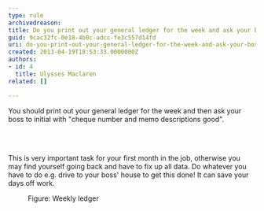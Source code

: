 ```yaml
---
type: rule
archivedreason: 
title: Do you print out your general ledger for the week and ask your boss to initial?
guid: 9cac32fc-0e18-4b0c-adcc-fe3c557d14fd
uri: do-you-print-out-your-general-ledger-for-the-week-and-ask-your-boss-to-initial
created: 2013-04-19T18:53:33.0000000Z
authors:
- id: 4
  title: Ulysses Maclaren
related: []

---
```



<p>You should print out your general ledger for the week and then ask your boss to initial with &quot;cheque number and memo descriptions good&quot;.</p>
<br><excerpt class='endintro'></excerpt><br>
<p>This is very important task for your first month in the job, otherwise you may find yourself going back and have to fix up all data. Do whatever you have to do e.g. drive to your boss' house to get this done! It can save your days off work.</p><dl class="image"><dt><img src="/Management/Rules-to-Better-Accounting/PublishingImages/ledger-for-week.jpg" alt="" /></dt><dd>Figure&#58; Weekly ledger</dd></dl>


